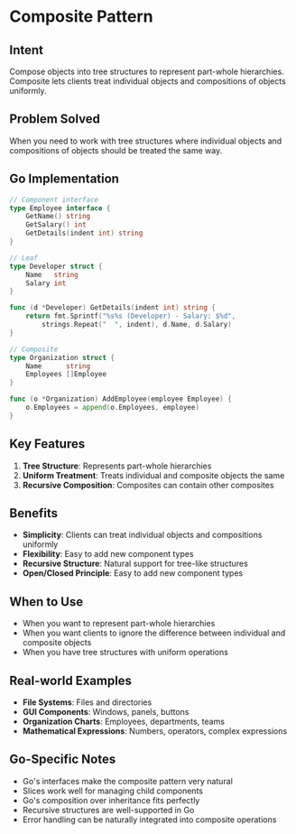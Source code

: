 # Composite Pattern

## Intent
Compose objects into tree structures to represent part-whole hierarchies. Composite lets clients treat individual objects and compositions of objects uniformly.

## Problem Solved
When you need to work with tree structures where individual objects and compositions of objects should be treated the same way.

## Go Implementation

```go
// Component interface
type Employee interface {
    GetName() string
    GetSalary() int
    GetDetails(indent int) string
}

// Leaf
type Developer struct {
    Name   string
    Salary int
}

func (d *Developer) GetDetails(indent int) string {
    return fmt.Sprintf("%s%s (Developer) - Salary: $%d", 
        strings.Repeat("  ", indent), d.Name, d.Salary)
}

// Composite
type Organization struct {
    Name      string
    Employees []Employee
}

func (o *Organization) AddEmployee(employee Employee) {
    o.Employees = append(o.Employees, employee)
}
```

## Key Features

1. **Tree Structure**: Represents part-whole hierarchies
2. **Uniform Treatment**: Treats individual and composite objects the same
3. **Recursive Composition**: Composites can contain other composites

## Benefits

- **Simplicity**: Clients can treat individual objects and compositions uniformly
- **Flexibility**: Easy to add new component types
- **Recursive Structure**: Natural support for tree-like structures
- **Open/Closed Principle**: Easy to add new component types

## When to Use

- When you want to represent part-whole hierarchies
- When you want clients to ignore the difference between individual and composite objects
- When you have tree structures with uniform operations

## Real-world Examples

- **File Systems**: Files and directories
- **GUI Components**: Windows, panels, buttons
- **Organization Charts**: Employees, departments, teams
- **Mathematical Expressions**: Numbers, operators, complex expressions

## Go-Specific Notes

- Go's interfaces make the composite pattern very natural
- Slices work well for managing child components
- Go's composition over inheritance fits perfectly
- Recursive structures are well-supported in Go
- Error handling can be naturally integrated into composite operations
